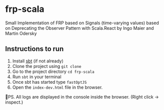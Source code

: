 # frp-scala

Small Implementation of FRP based on Signals (time-varying values) based on Deprecating the Observer Pattern with Scala.React by Ingo Maier and Martin Odersky

## Instructions to run

1. Install [sbt](https://www.scala-sbt.org/) (if not already)
2. Clone the project using `git clone`
3. Go to the project directory `cd frp-scala`
4. Run `sbt` in your terminal
5. Once sbt has started type `fastOptJS`
6. Open the `index-dev.html` file in the browser.

📕PS. All logs are displayed in the console inside the browser. (Right click -> inspect.)
